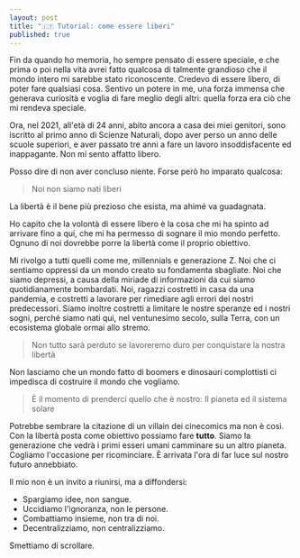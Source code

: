 ```yaml
---
layout: post
title: "🇮🇹 Tutorial: come essere liberi"
published: true
---
```


Fin da quando ho memoria, ho sempre pensato di essere speciale, e che prima o poi nella vita avrei fatto qualcosa di talmente grandioso che il mondo intero mi sarebbe stato riconoscente. Credevo di essere libero, di poter fare qualsiasi cosa. Sentivo un potere in me, una forza immensa che generava curiosità e voglia di fare meglio degli altri: quella forza era ciò che mi rendeva speciale.

Ora, nel 2021, all'età di 24 anni, abito ancora a casa dei miei genitori, sono iscritto al primo anno di Scienze Naturali, dopo aver perso un anno delle scuole superiori, e aver passato tre anni a fare un lavoro insoddisfacente ed inappagante. Non mi sento affatto libero.

Posso dire di non aver concluso niente. Forse però ho imparato qualcosa:

> Noi non siamo nati liberi

La libertà è il bene più prezioso che esista, ma ahimé va guadagnata.

Ho capito che la volontà di essere libero è la cosa che mi ha spinto ad arrivare fino a qui, che mi ha permesso di sognare il mio mondo perfetto. Ognuno di noi dovrebbe porre la libertà come il proprio obiettivo.

Mi rivolgo a tutti quelli come me, millennials e generazione Z. Noi che ci sentiamo oppressi da un mondo creato su fondamenta sbagliate. Noi che siamo depressi, a causa della miriade di informazioni da cui siamo quotidianamente bombardati. Noi, ragazzi costretti in casa da una pandemia, e costretti a lavorare per rimediare agli errori dei nostri predecessori. Siamo inoltre costretti a limitare le nostre speranze ed i nostri sogni, perché siamo nati qui, nel ventunesimo secolo, sulla Terra, con un ecosistema globale ormai allo stremo.

> Non tutto sarà perduto se lavoreremo duro per conquistare la nostra libertà

Non lasciamo che un mondo fatto di boomers e dinosauri complottisti ci impedisca di costruire il mondo che vogliamo.

> È il momento di prenderci quello che è nostro: Il pianeta ed il sistema solare

Potrebbe sembrare la citazione di un villain dei cinecomics ma non è così. Con la libertà posta come obiettivo possiamo fare **tutto**. Siamo la generazione che vedrà i primi esseri umani camminare su un altro pianeta. Cogliamo l'occasione per ricominciare. È arrivata l'ora di far luce sul nostro futuro annebbiato.

Il mio non è un invito a riunirsi, ma a diffondersi:

- Spargiamo idee, non sangue.
- Uccidiamo l'ignoranza, non le persone.
- Combattiamo insieme, non tra di noi.
- Decentralizziamo, non centralizziamo.

Smettiamo di scrollare.